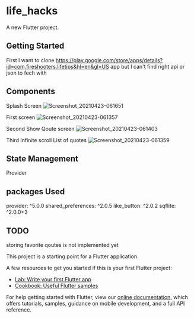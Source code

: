 # life_hacks

A new Flutter project.

## Getting Started
First I want to clone https://play.google.com/store/apps/details?id=com.fireshooters.lifetips&hl=en&gl=US app but
I can't find right api or json to fech with
## Components 
Splash Screen
![Screenshot_20210423-061651](https://user-images.githubusercontent.com/39351986/115849994-4de54080-a3da-11eb-8809-6e53cdc359ce.jpg)

First screen
![Screenshot_20210423-061357](https://user-images.githubusercontent.com/39351986/115849809-1bd3de80-a3da-11eb-9dab-acbe28859c5a.jpg)
 
 Second Show Qoute screen
![Screenshot_20210423-061403](https://user-images.githubusercontent.com/39351986/115849833-20989280-a3da-11eb-81fa-3044a3a1dabe.jpg)

Third Infinite scroll List of quotes
![Screenshot_20210423-061359](https://user-images.githubusercontent.com/39351986/115849848-242c1980-a3da-11eb-927b-192098130fc9.jpg)

## State Management
Provider 
## packages Used
  provider: ^5.0.0
  shared_preferences: ^2.0.5
  like_button: ^2.0.2
  sqflite: ^2.0.0+3
## TODO 
storing favorite qoutes is not implemented yet

This project is a starting point for a Flutter application.

A few resources to get you started if this is your first Flutter project:

- [Lab: Write your first Flutter app](https://flutter.dev/docs/get-started/codelab)
- [Cookbook: Useful Flutter samples](https://flutter.dev/docs/cookbook)

For help getting started with Flutter, view our
[online documentation](https://flutter.dev/docs), which offers tutorials,
samples, guidance on mobile development, and a full API reference.

